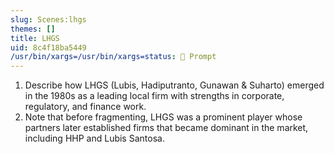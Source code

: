 ```yaml
---
slug: Scenes:lhgs
themes: []
title: LHGS
uid: 8c4f18ba5449
/usr/bin/xargs=/usr/bin/xargs=status: 💬 Prompt
---
```

1. Describe how LHGS (Lubis, Hadiputranto, Gunawan & Suharto) emerged in the 1980s as a leading local firm with strengths in corporate, regulatory, and finance work.
2. Note that before fragmenting, LHGS was a prominent player whose partners later established firms that became dominant in the market, including HHP and Lubis Santosa.
